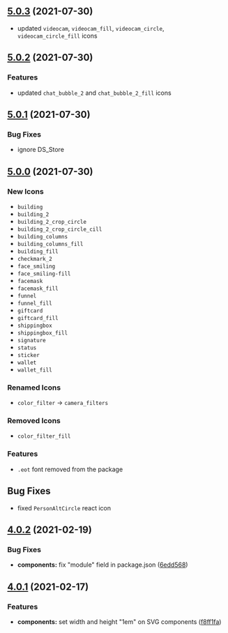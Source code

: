 ## [5.0.3](https://github.com/framework7io/framework7-icons/compare/v5.0.2...v5.0.3) (2021-07-30)

- updated `videocam`, `videocam_fill`, `videocam_circle`, `videocam_circle_fill` icons

## [5.0.2](https://github.com/framework7io/framework7-icons/compare/v5.0.1...v5.0.2) (2021-07-30)

### Features

- updated `chat_bubble_2` and `chat_bubble_2_fill` icons

## [5.0.1](https://github.com/framework7io/framework7-icons/compare/v5.0.0...v5.0.1) (2021-07-30)

### Bug Fixes

- ignore DS_Store

## [5.0.0](https://github.com/framework7io/framework7-icons/compare/v4.0.2...v5.0.0) (2021-07-30)

### New Icons

- `building`
- `building_2`
- `building_2_crop_circle`
- `building_2_crop_circle_cill`
- `building_columns`
- `building_columns_fill`
- `building_fill`
- `checkmark_2`
- `face_smiling`
- `face_smiling-fill`
- `facemask`
- `facemask_fill`
- `funnel`
- `funnel_fill`
- `giftcard`
- `giftcard_fill`
- `shippingbox`
- `shippingbox_fill`
- `signature`
- `status`
- `sticker`
- `wallet`
- `wallet_fill`

### Renamed Icons

- `color_filter` -> `camera_filters`

### Removed Icons

- `color_filter_fill`

### Features

- `.eot` font removed from the package

## Bug Fixes

- fixed `PersonAltCircle` react icon

## [4.0.2](https://github.com/framework7io/framework7-icons/compare/v4.0.1...v4.0.2) (2021-02-19)

### Bug Fixes

- **components:** fix "module" field in package.json ([6edd568](https://github.com/framework7io/framework7-icons/commit/6edd56883fc33f9bf077ef58a1448a830abf55d6))

## [4.0.1](https://github.com/framework7io/framework7-icons/compare/v4.0.0...v4.0.1) (2021-02-17)

### Features

- **components:** set width and height "1em" on SVG components ([f8ff1fa](https://github.com/framework7io/framework7-icons/commit/f8ff1faee91dd2d9a77c113a0985b70ef2a080b5))
